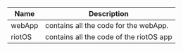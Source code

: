  Name |Description |
| ------ | ------ |
| webApp | contains all the code for the webApp.|
| riotOS| contains all the code of the riotOS app| 

